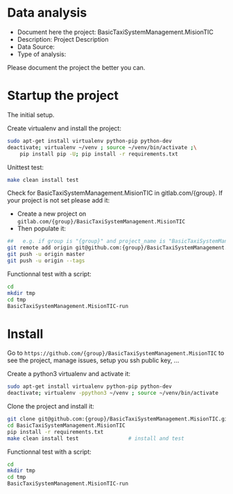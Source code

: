 # Data analysis
- Document here the project: BasicTaxiSystemManagement.MisionTIC
- Description: Project Description
- Data Source:
- Type of analysis:

Please document the project the better you can.

# Startup the project

The initial setup.

Create virtualenv and install the project:
```bash
sudo apt-get install virtualenv python-pip python-dev
deactivate; virtualenv ~/venv ; source ~/venv/bin/activate ;\
    pip install pip -U; pip install -r requirements.txt
```

Unittest test:
```bash
make clean install test
```

Check for BasicTaxiSystemManagement.MisionTIC in gitlab.com/{group}.
If your project is not set please add it:

- Create a new project on `gitlab.com/{group}/BasicTaxiSystemManagement.MisionTIC`
- Then populate it:

```bash
##   e.g. if group is "{group}" and project_name is "BasicTaxiSystemManagement.MisionTIC"
git remote add origin git@github.com:{group}/BasicTaxiSystemManagement.MisionTIC.git
git push -u origin master
git push -u origin --tags
```

Functionnal test with a script:

```bash
cd
mkdir tmp
cd tmp
BasicTaxiSystemManagement.MisionTIC-run
```

# Install

Go to `https://github.com/{group}/BasicTaxiSystemManagement.MisionTIC` to see the project, manage issues,
setup you ssh public key, ...

Create a python3 virtualenv and activate it:

```bash
sudo apt-get install virtualenv python-pip python-dev
deactivate; virtualenv -ppython3 ~/venv ; source ~/venv/bin/activate
```

Clone the project and install it:

```bash
git clone git@github.com:{group}/BasicTaxiSystemManagement.MisionTIC.git
cd BasicTaxiSystemManagement.MisionTIC
pip install -r requirements.txt
make clean install test                # install and test
```
Functionnal test with a script:

```bash
cd
mkdir tmp
cd tmp
BasicTaxiSystemManagement.MisionTIC-run
```
